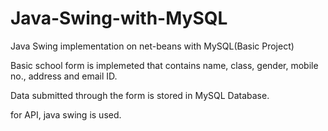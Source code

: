 # Java-Swing-with-MySQL

Java Swing implementation on net-beans with MySQL(Basic Project)

Basic school form is implemeted that contains name, class, gender, mobile no., address and email ID.

Data submitted through the form is stored in MySQL Database.

for API, java swing is used.

